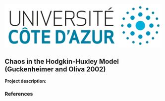 <img src="images/uca.jpg?raw=true"/>

## Chaos in the Hodgkin-Huxley Model (Guckenheimer and Oliva 2002)

**Project description:** 

### References